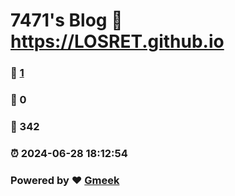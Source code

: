 # 7471's Blog :link: https://LOSRET.github.io 
### :page_facing_up: [1](https://LOSRET.github.io/tag.html) 
### :speech_balloon: 0 
### :hibiscus: 342 
### :alarm_clock: 2024-06-28 18:12:54 
### Powered by :heart: [Gmeek](https://github.com/Meekdai/Gmeek)

